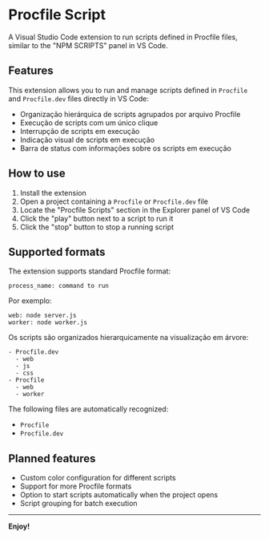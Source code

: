 # Procfile Script

A Visual Studio Code extension to run scripts defined in Procfile files, similar to the "NPM SCRIPTS" panel in VS Code.

## Features

This extension allows you to run and manage scripts defined in `Procfile` and `Procfile.dev` files directly in VS Code:

- Organização hierárquica de scripts agrupados por arquivo Procfile
- Execução de scripts com um único clique
- Interrupção de scripts em execução
- Indicação visual de scripts em execução
- Barra de status com informações sobre os scripts em execução

## How to use

1. Install the extension
2. Open a project containing a `Procfile` or `Procfile.dev` file
3. Locate the "Procfile Scripts" section in the Explorer panel of VS Code
4. Click the "play" button next to a script to run it
5. Click the "stop" button to stop a running script

## Supported formats

The extension supports standard Procfile format:

```
process_name: command to run
```

Por exemplo:

```
web: node server.js
worker: node worker.js
```

Os scripts são organizados hierarquicamente na visualização em árvore:

```
- Procfile.dev
  - web
  - js
  - css
- Procfile
  - web
  - worker
```

The following files are automatically recognized:

- `Procfile`
- `Procfile.dev`

## Planned features

- Custom color configuration for different scripts
- Support for more Procfile formats
- Option to start scripts automatically when the project opens
- Script grouping for batch execution

---

**Enjoy!**
